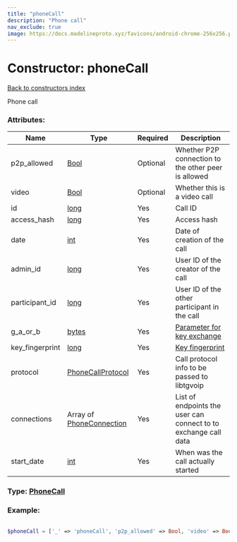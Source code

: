 ```yaml
---
title: "phoneCall"
description: "Phone call"
nav_exclude: true
image: https://docs.madelineproto.xyz/favicons/android-chrome-256x256.png
---
```

# Constructor: phoneCall  
[Back to constructors index](/API_docs/constructors/index.html)



Phone call

### Attributes:

| Name     |    Type       | Required | Description |
|----------|---------------|----------|-------------|
|p2p\_allowed|[Bool](/API_docs/types/Bool.html) | Optional|Whether P2P connection to the other peer is allowed|
|video|[Bool](/API_docs/types/Bool.html) | Optional|Whether this is a video call|
|id|[long](/API_docs/types/long.html) | Yes|Call ID|
|access\_hash|[long](/API_docs/types/long.html) | Yes|Access hash|
|date|[int](/API_docs/types/int.html) | Yes|Date of creation of the call|
|admin\_id|[long](/API_docs/types/long.html) | Yes|User ID of the creator of the call|
|participant\_id|[long](/API_docs/types/long.html) | Yes|User ID of the other participant in the call|
|g\_a\_or\_b|[bytes](/API_docs/types/bytes.html) | Yes|[Parameter for key exchange](https://core.telegram.org/api/end-to-end/voice-calls)|
|key\_fingerprint|[long](/API_docs/types/long.html) | Yes|[Key fingerprint](https://core.telegram.org/api/end-to-end/voice-calls)|
|protocol|[PhoneCallProtocol](/API_docs/types/PhoneCallProtocol.html) | Yes|Call protocol info to be passed to libtgvoip|
|connections|Array of [PhoneConnection](/API_docs/types/PhoneConnection.html) | Yes|List of endpoints the user can connect to to exchange call data|
|start\_date|[int](/API_docs/types/int.html) | Yes|When was the call actually started|



### Type: [PhoneCall](/API_docs/types/PhoneCall.html)


### Example:

```php

$phoneCall = ['_' => 'phoneCall', 'p2p_allowed' => Bool, 'video' => Bool, 'id' => long, 'access_hash' => long, 'date' => int, 'admin_id' => long, 'participant_id' => long, 'g_a_or_b' => 'bytes', 'key_fingerprint' => long, 'protocol' => PhoneCallProtocol, 'connections' => [PhoneConnection, PhoneConnection], 'start_date' => int];
```  
